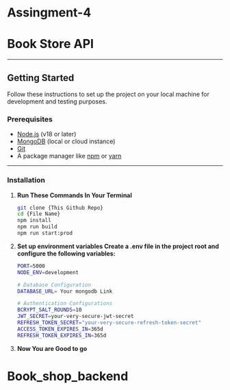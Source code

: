 ﻿# Assingment-4
# **Book Store API**


---



## **Getting Started**

Follow these instructions to set up the project on your local machine for development and testing purposes.

### **Prerequisites**
- [Node.js](https://nodejs.org/) (v18 or later)
- [MongoDB](https://www.mongodb.com/) (local or cloud instance)
- [Git](https://git-scm.com/)
- A package manager like [npm](https://www.npmjs.com/) or [yarn](https://yarnpkg.com/)

---

### **Installation**

1. **Run These Commands In Your Terminal**
   ```bash
   git clone {This Github Repo}
   cd {File Name}
   npm install
   npm run build
   npm run start:prod

2. **Set up environment variables Create a .env file in the project root and configure the following variables:**

    ```bash
    PORT=5000
    NODE_ENV=development

    # Database Configuration
    DATABASE_URL= Your mongodb Link

    # Authentication Configurations
    BCRYPT_SALT_ROUNDS=10
    JWT_SECRET=your-very-secure-jwt-secret
    REFRESH_TOKEN_SECRET="your-very-secure-refresh-token-secret"
    ACCESS_TOKEN_EXPIRES_IN=365d
    REFRESH_TOKEN_EXPIRES_IN=365d

3. **Now You are Good to go**


# Book_shop_backend
